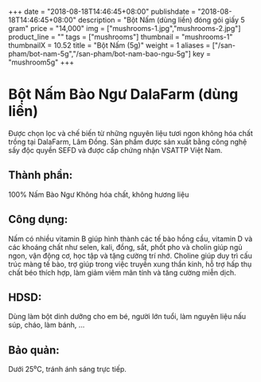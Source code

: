 +++
date = "2018-08-18T14:46:45+08:00"
publishdate = "2018-08-18T14:46:45+08:00"
description = "Bột Nấm (dùng liền) đóng gói giấy 5 gram"
price = "14,000"
img = ["mushrooms-1.jpg","mushrooms-2.jpg"]
product_line = ""
tags = ["mushrooms"]
thumbnail = "mushrooms-1"
thumbnailX = 10.52
title = "Bột Nấm (5g)"
weight = 1
aliases = ["/san-pham/bot-nam-5g","/san-pham/bot-nam-bao-ngu-5g"]
key = "mushroom5g"
+++

# Bột Nấm Bào Ngư DalaFarm (dùng liền)

Được chọn lọc và chế biến từ những nguyên liệu 
tươi ngon không hóa chất trồng tại DalaFarm, Lâm Đồng. Sản phẩm được 
sản xuất bằng công nghệ sấy độc quyền SEFD và được cấp chứng nhận 
VSATTP Việt Nam.

## Thành phần: 
100% Nấm Bào Ngư 
Không hóa chất, không hương liệu

## Công dụng: 
Nấm có nhiều vitamin B giúp hình thành 
các tế bào hồng cầu, vitamin D và các 
khoáng chất như selen, kali, đồng, sắt, 
phốt pho và cholin giúp ngủ ngon, vận 
động cơ, học tập và tặng cường trí nhớ. 
Choline giúp duy trì cấu trúc màng tế 
bào, trợ giúp trong việc truyền xung 
thần kinh, hỗ trợ hấp thụ chất béo 
thích hợp, làm giảm viêm mãn tính và 
tăng cường miễn dịch.

## HDSD:  
Dùng làm bột dinh dưỡng cho em bé, 
người lớn tuổi, làm nguyên liệu nấu 
súp, cháo, làm bánh, …

## Bảo quản: 
Dưới 25⁰C, tránh ánh sáng trực tiếp.

